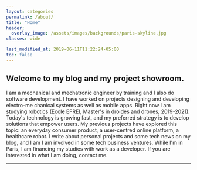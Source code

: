 ```yaml
---
layout: categories
permalink: /about/
title: "Home"
header:
  overlay_image: /assets/images/backgrounds/paris-skyline.jpg
classes: wide

last_modified_at: 2019-06-11T11:22:24-05:00
toc: false
---
```

<h2>Welcome to my blog and my project showroom.</h2>

I am a mechanical and mechatronic engineer by training and I also do software development.
I have worked on projects designing and developing electro-me chanical systems as well as mobile apps.
Right now I am studying robotics (Ecole EFREI, Master's in droides and drones, 2019-2021).
Today's technology is growing fast, and my preferred strategy is to develop solutions that empower users.
My previous projects have explored this topic: an everyday consumer product, a user-centred online platform,
a healthcare robot. I write about personal projects and some tech news on my blog, and I am I am involved in some tech business ventures. While I'm in Paris, I am financing my studies with work as a developer.
If you are interested in what I am doing, contact me.

---
